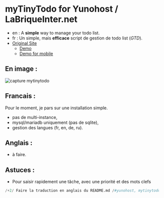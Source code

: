# myTinyTodo for Yunohost / LaBriqueInter.net

  * en : A **simple** way to manage your todo list. 
  * fr : Un simple, mais **efficace** script de gestion de todo list (*GTD*).
  * [Original Site](http://www.mytinytodo.net/)
    * [Demo](http://www.mytinytodo.net/)
    * [Demo for mobile](http://www.mytinytodo.net/)

## En image :

![capture mytinytodo](https://framapic.org/kHD4bcOGCnam/p7uc1rDT1B9j.png)

## Francais :

Pour le moment, je pars sur une installation simple.

  * pas de multi-instance,
  * mysql/mariadb uniquement (pas de sqlite),
  * gestion des langues (fr, en, de, ru).

## Anglais :

  * à faire.

## Astuces :

  * Pour saisir rapidement une tâche, avec une priorité et des mots clefs

```python
/+2/ Faire la traduction en anglais du README.md /#yunohost, mytinytodo/
```


